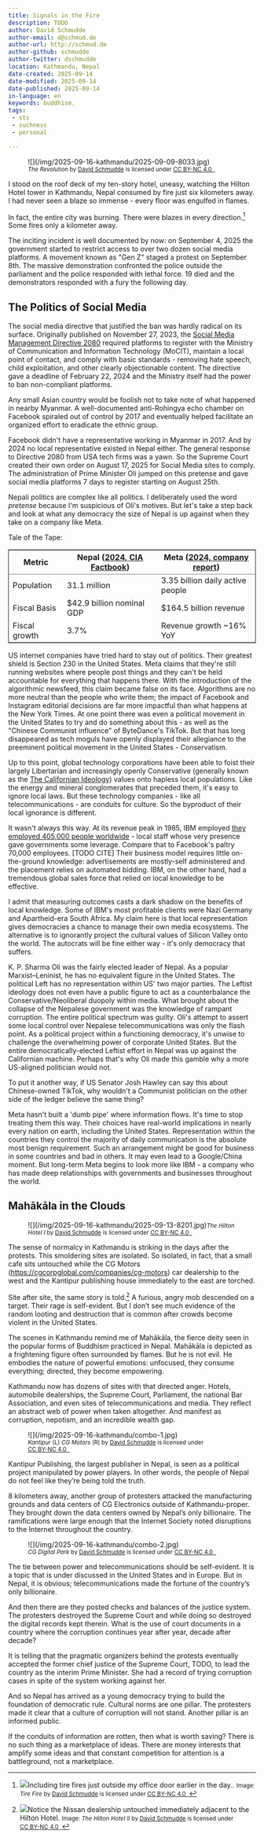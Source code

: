 ```yaml
---
title: Signals in the Fire
description: TODO
author: David Schmudde
author-email: d@schmud.de
author-url: http://schmud.de
author-github: schmudde
author-twitter: dschmudde
location: Kathmandu, Nepal
date-created: 2025-09-14
date-modified: 2025-09-14
date-published: 2025-09-14
in-language: en
keywords: buddhism,
tags:
 - sts
 - suchness
 - personal

---
```


<figure class="fullwidth">
![](/img/2025-09-16-kathmandu/2025-09-09-8033.jpg)<figcaption><small><span xmlns:cc="http://creativecommons.org/ns#" xmlns:dct="http://purl.org/dc/terms/"><span property="dct:title"><em>The Revolution</em></span> by <a rel="cc:attributionURL dct:creator" property="cc:attributionName" href="https://schmud.de">David Schmudde</a> is licensed under <a class="link no-tufte-underline" href="https://creativecommons.org/licenses/by-nc/4.0/?ref=chooser-v1" target="_blank" rel="license noopener noreferrer" style="display:inline-block;">CC BY-NC 4.0&nbsp;<i class="fab fa-creative-commons"></i>&nbsp;<i class="fab fa-creative-commons-by"></i></a></span></small></figcaption>
</figure>

I stood on the roof deck of my ten-story hotel, uneasy, watching the Hilton Hotel tower in Kathmandu, Nepal consumed by fire just six kilometers away. I had never seen a blaze so immense - every floor was engulfed in flames.

In fact, the entire city was burning. There were blazes in every direction.[^tire-fire] Some fires only a kilometer away.

[^tire-fire]: ![](/img/2025-09-16-kathmandu/2025-09-09-7991.jpg)Including tire fires just outside my office door earlier in the day..&nbsp;<small><span xmlns:cc="http://creativecommons.org/ns#" xmlns:dct="http://purl.org/dc/terms/"><span property="dct:title">Image: <em>Tire Fire</em></span> by <a rel="cc:attributionURL dct:creator" property="cc:attributionName" href="https://schmud.de">David Schmudde</a> is licensed under <a class="link no-tufte-underline" href="https://creativecommons.org/licenses/by-nc/4.0/?ref=chooser-v1" target="_blank" rel="license noopener noreferrer" style="display:inline-block;">CC BY-NC 4.0&nbsp;<i class="fab fa-creative-commons"></i>&nbsp;<i class="fab fa-creative-commons-by"></i></a></span></small>


The inciting incident is well documented by now: on September 4, 2025 the government started to restrict access to over two dozen social media platforms. A movement known as "Gen Z" staged a protest on September 8th. The massive demonstration confronted the police outside the parliament and the police responded with lethal force. 19 died and the demonstrators responded with a fury the following day.

## The Politics of Social Media

The social media directive that justified the ban was hardly radical on its surface. Originally published on November 27, 2023, the [Social Media Management Directive 2080](https://pradhanlaw.com/publications/social-media-management-directive-2080-2023-ad) required platforms to register with the Ministry of Communication and Information Technology (MoCIT), maintain a local point of contact, and comply with basic standards - removing hate speech, child exploitation, and other clearly objectionable content. The directive gave a deadline of February 22, 2024 and the Ministry itself had the power to ban non-compliant platforms.

Any small Asian country would be foolish not to take note of what happened in nearby Myanmar. A well-documented anti-Rohingya echo chamber on Facebook spiraled out of control by 2017 and eventually helped facilitate an organized effort to eradicate the ethnic group.

Facebook didn't have a representative working in Myanmar in 2017. And by 2024 no local representative existed in Nepal either. The general response to Directive 2080 from USA tech firms was a yawn. So the Supreme Court created their own order on August 17, 2025 for Social Media sites to comply. The administration of Prime Minister Oli jumped on this pretense and gave social media platforms 7 days to register starting on August 25th.

Nepali politics are complex like all politics. I deliberately used the word *pretense* because I'm suspicious of Oli's motives. But let's take a step back and look at what any democracy the size of Nepal is up against when they take on a company like Meta.

Tale of the Tape:

<table border="2" cellspacing="0" cellpadding="6" rules="groups" frame="hsides">


<colgroup>
<col  class="org-left" />

<col  class="org-left" />

<col  class="org-left" />
</colgroup>
<thead>
<tr>
<th scope="col" class="org-left">Metric</th>
<th scope="col" class="org-left">Nepal (<a href="https://www.cia.gov/the-world-factbook/countries/nepal">2024, CIA Factbook</a>)</th>
<th scope="col" class="org-left">Meta (<a href="https://investor.atmeta.com/investor-news/press-release-details/2025/Meta-Reports-Fourth-Quarter-and-Full-Year-2024-Results/">2024, company report</a>)</th>
</tr>
</thead>

<tbody>
<tr>
<td class="org-left">Population</td>
<td class="org-left">31.1 million</td>
<td class="org-left">3.35 billion daily active people</td>
</tr>


<tr>
<td class="org-left">Fiscal Basis</td>
<td class="org-left">$42.9 billion nominal GDP</td>
<td class="org-left">$164.5 billion revenue</td>
</tr>


<tr>
<td class="org-left">Fiscal growth</td>
<td class="org-left">3.7%</td>
<td class="org-left">Revenue growth ~16% YoY</td>
</tr>
</tbody>
</table>

US internet companies have tried hard to stay out of politics. Their greatest shield is Section 230 in the United States. Meta claims that they're still running websites where people post things and they can't be held accountable for everything that happens there. With the introduction of the algorithmic newsfeed, this claim became false on its face. Algorithms are no more neutral than the people who write them; the impact of Facebook and Instagram editorial decisions are far more impactful than what happens at the New York Times. At one point there was even a political movement in the United States to try and do something about this - as well as the "Chinese Communist influence" of ByteDance's TikTok. But that has long disappeared as tech moguls have openly displayed their allegiance to the preeminent political movement in the United States - Conservatism.

Up to this point, global technology corporations have been able to foist their largely Libertarian and increasingly openly Conservative (generally known as the [The Californian Ideology](https://en.wikipedia.org/wiki/The_Californian_Ideology)) values onto hapless local populations. Like the energy and mineral conglomerates that preceded them, it's easy to ignore local laws. But these technology companies - like all telecommunications - are conduits for culture. So the byproduct of their local ignorance is different.

It wasn't always this way. At its revenue peak in 1985, IBM employed [they employed 405,000 people worldwide](https://thechipletter.substack.com/p/how-big-was-ibm) - local staff whose very presence gave governments some leverage. Compare that to Facebook's paltry 70,000 employees. [TODO CITE] Their business model requires little on-the-ground knowledge: advertisements are mostly-self administered and the placement relies on automated bidding. IBM, on the other hand, had a tremendous global sales force that relied on local knowledge to be effective.

I admit that measuring outcomes casts a dark shadow on the benefits of local knowledge. Some of IBM's most profitable clients were Nazi Germany and Apartheid-era South Africa. My claim here is that local representation gives democracies a chance to manage their own media ecosystems. The alternative is to ignorantly project the cultural values of Silicon Valley onto the world. The autocrats will be fine either way - it's only democracy that suffers.

K. P. Sharma Oli was the fairly elected leader of Nepal. As a popular Marxist–Leninist, he has no equivalent figure in the United States. The political Left has no representation within US' two major parties. The Leftist ideology does not even have a public figure to act as a counterbalance the Conservative/Neoliberal duopoly within media. What brought about the collapse of the Nepalese government was the knowledge of rampant corruption. The entire political spectrum was guilty. Oli's attempt to assert some local control over Nepalese telecommunications was only the flash point. As a political project within a functioning democracy, it's unwise to challenge the overwhelming power of corporate United States. But the entire democratically-elected Leftist effort in Nepal was up against the Californian machine. Perhaps that's why Oli made this gamble why a more US-aligned politician would not.

To put it another way, if US Senator Josh Hawley can say this about Chinese-owned TikTok, why wouldn't a Communist politician on the other side of the ledger believe the same thing?

Meta hasn't built a 'dumb pipe' where information flows. It's time to stop treating them this way. Their choices have real-world implications in nearly every nation on earth, including the United States. Representation within the countries they control the majority of daily communication is the absolute most benign requirement. Such an arrangement might be good for business in some countries and bad in others. It may even lead to a Google/China moment. But long-term Meta begins to look more like IBM - a company who has made deep relationships with governments and businesses throughout the world.


## Mahākāla in the Clouds

<figure class="fullwidth">
![](/img/2025-09-16-kathmandu/2025-09-13-8201.jpg)<small><span xmlns:cc="http://creativecommons.org/ns#" xmlns:dct="http://purl.org/dc/terms/"><span property="dct:title"><em>The Hilton Hotel I</em></span> by <a rel="cc:attributionURL dct:creator" property="cc:attributionName" href="https://schmud.de">David Schmudde</a> is licensed under <a class="link no-tufte-underline" href="https://creativecommons.org/licenses/by-nc/4.0/?ref=chooser-v1" target="_blank" rel="license noopener noreferrer" style="display:inline-block;">CC BY-NC 4.0&nbsp;<i class="fab fa-creative-commons"></i>&nbsp;<i class="fab fa-creative-commons-by"></i></a></span></small>
</figure>

The sense of normalcy in Kathmandu is striking in the days after the protests. This smoldering sites are isolated. So isolated, in fact, that a small cafe sits untouched while the CG Motors (<https://cgcorpglobal.com/companies/cg-motors>) car dealership to the west and the Kantipur publishing house immediately to the east are torched.

Site after site, the same story is told.[^nissan] A furious, angry mob descended on a target. Their rage is self-evident. But I don’t see much evidence of the random looting and destruction that is common after crowds become violent in the United States.

[^nissan]: ![](/img/2025-09-16-kathmandu/2025-09-13-8206.jpg)Notice the Nissan dealership untouched immediately adjacent to the Hilton Hotel.&nbsp;<small><span xmlns:cc="http://creativecommons.org/ns#" xmlns:dct="http://purl.org/dc/terms/"><span property="dct:title">Image: <em>The Hilton Hotel II</em></span> by <a rel="cc:attributionURL dct:creator" property="cc:attributionName" href="https://schmud.de">David Schmudde</a> is licensed under <a class="link no-tufte-underline" href="https://creativecommons.org/licenses/by-nc/4.0/?ref=chooser-v1" target="_blank" rel="license noopener noreferrer" style="display:inline-block;">CC BY-NC 4.0&nbsp;<i class="fab fa-creative-commons"></i>&nbsp;<i class="fab fa-creative-commons-by"></i></a></span></small>

The scenes in Kathmandu remind me of Mahākāla, the fierce deity seen in the popular forms of Buddhism practiced in Nepal. Mahākāla is depicted as a frightening figure often surrounded by flames. But he is not evil. He embodies the nature of powerful emotions: unfocused, they consume everything; directed, they become empowering.

Kathmandu now has dozens of sites with that directed anger. Hotels, automobile dealerships, the Supreme Court, Parliament, the national Bar Association, and even sites of telecommunications and media. They reflect an abstract web of power when taken altogether. And manifest as corruption, nepotism, and an incredible wealth gap.

<figure class="fullwidth">
![](/img/2025-09-16-kathmandu/combo-1.jpg)<figcaption><small><span xmlns:cc="http://creativecommons.org/ns#" xmlns:dct="http://purl.org/dc/terms/"><span property="dct:title"><em>Kantipur</em> (L) <em>CG Motors</em> (R)</span> by <a rel="cc:attributionURL dct:creator" property="cc:attributionName" href="https://schmud.de">David Schmudde</a> is licensed under <a class="link no-tufte-underline" href="https://creativecommons.org/licenses/by-nc/4.0/?ref=chooser-v1" target="_blank" rel="license noopener noreferrer" style="display:inline-block;">CC BY-NC 4.0&nbsp;<i class="fab fa-creative-commons"></i>&nbsp;<i class="fab fa-creative-commons-by"></i></a></span></small></figcaption>
</figure>

Kantipur Publishing, the largest publisher in Nepal, is seen as a political project manipulated by power players. In other words, the people of Nepal do not feel like they’re being told the truth.

8 kilometers away, another group of protesters attacked the manufacturing grounds and data centers of CG Electronics outside of Kathmandu-proper. They brought down the data centers owned by Nepal’s only billionaire. The ramifications were large enough that the Internet Society noted disruptions to the Internet throughout the country.

<figure class="fullwidth">
![](/img/2025-09-16-kathmandu/combo-2.jpg)<figcaption><small><span xmlns:cc="http://creativecommons.org/ns#" xmlns:dct="http://purl.org/dc/terms/"><span property="dct:title"><em>CG Digital Park</em></span> by <a rel="cc:attributionURL dct:creator" property="cc:attributionName" href="https://schmud.de">David Schmudde</a> is licensed under <a class="link no-tufte-underline" href="https://creativecommons.org/licenses/by-nc/4.0/?ref=chooser-v1" target="_blank" rel="license noopener noreferrer" style="display:inline-block;">CC BY-NC 4.0&nbsp;<i class="fab fa-creative-commons"></i>&nbsp;<i class="fab fa-creative-commons-by"></i></a></span></small></figcaption>
</figure>


The tie between power and telecommunications should be self-evident. It is a topic that is under discussed in the United States and in Europe. But in Nepal, it is obvious; telecommunications made the fortune of the country’s only billionaire.

And then there are they posted checks and balances of the justice system. The protesters destroyed the Supreme Court and while doing so destroyed the digital records kept therein. What is the use of court documents in a country where the corruption continues year after year, decade after decade?

It is telling that the pragmatic organizers behind the protests eventually accepted the former chief justice of the Supreme Court, TODO, to lead the country as the interim Prime Minister. She had a record of trying corruption cases in spite of the system working against her.

And so Nepal has arrived as a young democracy trying to build the foundation of democratic rule. Cultural norms are one pillar. The protesters made it clear that a culture of corruption will not stand. Another pillar is an informed public.

If the conduits of information are rotten, then what is worth saving? There is no such thing as a marketplace of ideas. There are money interests that amplify some ideas and that constant competition for attention is a battleground, not a marketplace.
